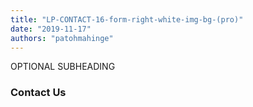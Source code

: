 ```yaml
---
title: "LP-CONTACT-16-form-right-white-img-bg-(pro)"
date: "2019-11-17"
authors: "patohmahinge"
---
```


OPTIONAL SUBHEADING

### Contact Us
